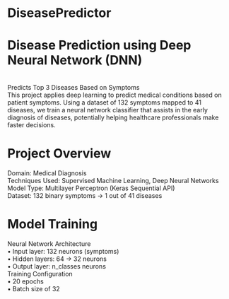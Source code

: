 # DiseasePredictor

<h1>Disease Prediction using Deep Neural Network (DNN)</h1><br />
Predicts Top 3 Diseases Based on Symptoms<br />
This project applies deep learning to predict medical conditions based on patient symptoms. Using a dataset of 132 symptoms mapped to 41 diseases, we train a neural network classifier that assists in the early diagnosis of diseases, potentially helping healthcare professionals make faster decisions.

<h1>Project Overview<br /></h1>
Domain: Medical Diagnosis<br />
Techniques Used: Supervised Machine Learning, Deep Neural Networks<br />
Model Type: Multilayer Perceptron (Keras Sequential API)<br />
Dataset: 132 binary symptoms → 1 out of 41 diseases

<h1>Model Training</h1>
Neural Network Architecture<br />
• Input layer: 132 neurons (symptoms)<br />
• Hidden layers: 64 → 32 neurons<br />
• Output layer: n_classes neurons<br />
Training Configuration<br />
• 20 epochs<br />
• Batch size of 32
